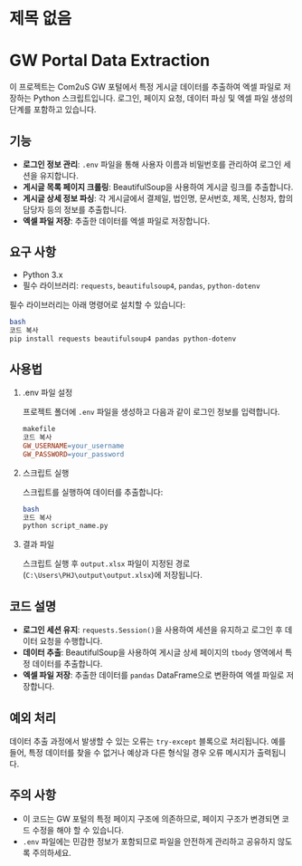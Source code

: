 # 제목 없음

# GW Portal Data Extraction

이 프로젝트는 Com2uS GW 포털에서 특정 게시글 데이터를 추출하여 엑셀 파일로 저장하는 Python 스크립트입니다. 로그인, 페이지 요청, 데이터 파싱 및 엑셀 파일 생성의 단계를 포함하고 있습니다.

## 기능

- **로그인 정보 관리**: `.env` 파일을 통해 사용자 이름과 비밀번호를 관리하여 로그인 세션을 유지합니다.
- **게시글 목록 페이지 크롤링**: BeautifulSoup을 사용하여 게시글 링크를 추출합니다.
- **게시글 상세 정보 파싱**: 각 게시글에서 결제일, 법인명, 문서번호, 제목, 신청자, 합의 담당자 등의 정보를 추출합니다.
- **엑셀 파일 저장**: 추출한 데이터를 엑셀 파일로 저장합니다.

## 요구 사항

- Python 3.x
- 필수 라이브러리: `requests`, `beautifulsoup4`, `pandas`, `python-dotenv`

필수 라이브러리는 아래 명령어로 설치할 수 있습니다:

```bash
bash
코드 복사
pip install requests beautifulsoup4 pandas python-dotenv
```

## 사용법

1. .env 파일 설정
    
    프로젝트 폴더에 `.env` 파일을 생성하고 다음과 같이 로그인 정보를 입력합니다.
    
    ```makefile
    makefile
    코드 복사
    GW_USERNAME=your_username
    GW_PASSWORD=your_password
    ```
    
2. 스크립트 실행
    
    스크립트를 실행하여 데이터를 추출합니다:
    
    ```bash
    bash
    코드 복사
    python script_name.py
    ```
    
3. 결과 파일
    
    스크립트 실행 후 `output.xlsx` 파일이 지정된 경로(`C:\Users\PHJ\output\output.xlsx`)에 저장됩니다.
    

## 코드 설명

- **로그인 세션 유지**: `requests.Session()`을 사용하여 세션을 유지하고 로그인 후 데이터 요청을 수행합니다.
- **데이터 추출**: BeautifulSoup을 사용하여 게시글 상세 페이지의 `tbody` 영역에서 특정 데이터를 추출합니다.
- **엑셀 파일 저장**: 추출한 데이터를 `pandas` DataFrame으로 변환하여 엑셀 파일로 저장합니다.

## 예외 처리

데이터 추출 과정에서 발생할 수 있는 오류는 `try-except` 블록으로 처리됩니다. 예를 들어, 특정 데이터를 찾을 수 없거나 예상과 다른 형식일 경우 오류 메시지가 출력됩니다.

## 주의 사항

- 이 코드는 GW 포털의 특정 페이지 구조에 의존하므로, 페이지 구조가 변경되면 코드 수정을 해야 할 수 있습니다.
- `.env` 파일에는 민감한 정보가 포함되므로 파일을 안전하게 관리하고 공유하지 않도록 주의하세요.